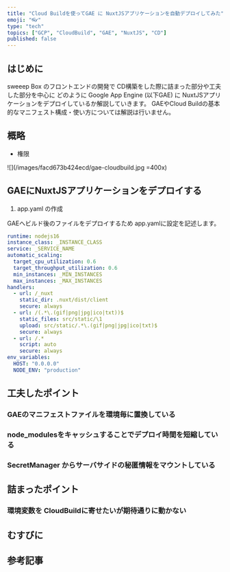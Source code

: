 ```yaml
---
title: "Cloud Buildを使ってGAE に NuxtJSアプリケーションを自動デプロイしてみた"
emoji: "👓"
type: "tech"
topics: ["GCP", "CloudBuild", "GAE", "NuxtJS", "CD"]
published: false
---
```


## はじめに

sweeep Box のフロントエンドの開発で
CD構築をした際に詰まった部分や工夫した部分を中心に
どのように Google App Engine (以下GAE)
に NuxtJSアプリケーションをデプロイしているか解説していきます。
GAEやCloud Buildの基本的なマニフェスト構成・使い方については解説は行いません。

## 概略

* 権限

![](/images/facd673b424ecd/gae-cloudbuild.jpg =400x)

## GAEにNuxtJSアプリケーションをデプロイする

1. app.yaml の作成

GAEへビルド後のファイルをデプロイするため app.yamlに設定を記述します。

```yaml:path/app.yaml
runtime: nodejs16
instance_class: _INSTANCE_CLASS
service: _SERVICE_NAME
automatic_scaling:
  target_cpu_utilization: 0.6
  target_throughput_utilization: 0.6
  min_instances: _MIN_INSTANCES
  max_instances: _MAX_INSTANCES
handlers:
  - url: /_nuxt
    static_dir: .nuxt/dist/client
    secure: always
  - url: /(.*\.(gif|png|jpg|ico|txt))$
    static_files: src/static/\1
    upload: src/static/.*\.(gif|png|jpg|ico|txt)$
    secure: always
  - url: /.*
    script: auto
    secure: always
env_variables:
  HOST: "0.0.0.0"
  NODE_ENV: "production"
```

## 工夫したポイント

### GAEのマニフェストファイルを環境毎に置換している

### node_modulesをキャッシュすることでデプロイ時間を短縮している

### SecretManager からサーバサイドの秘匿情報をマウントしている

## 詰まったポイント

### 環境変数を CloudBuildに寄せたいが期待通りに動かない

## むすびに

## 参考記事

